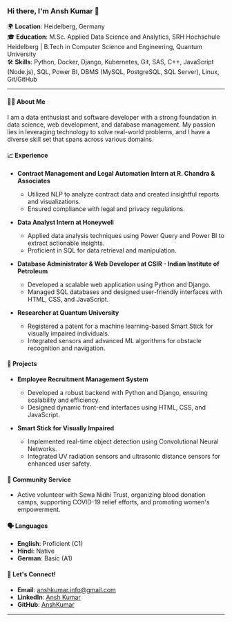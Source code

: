 ### Hi there, I'm Ansh Kumar 👋

🌍 **Location**: Heidelberg, Germany  
🎓 **Education**: M.Sc. Applied Data Science and Analytics, SRH Hochschule Heidelberg | B.Tech in Computer Science and Engineering, Quantum University  
🛠️ **Skills**: Python, Docker, Django, Kubernetes, Git, SAS, C++, JavaScript (Node.js), SQL, Power BI, DBMS (MySQL, PostgreSQL, SQL Server), Linux, Git/GitHub  

---

#### 👨‍💻 About Me

I am a data enthusiast and software developer with a strong foundation in data science, web development, and database management. My passion lies in leveraging technology to solve real-world problems, and I have a diverse skill set that spans across various domains.

#### 📈 Experience

- **Contract Management and Legal Automation Intern at R. Chandra & Associates**
  - Utilized NLP to analyze contract data and created insightful reports and visualizations.
  - Ensured compliance with legal and privacy regulations.

- **Data Analyst Intern at Honeywell**
  - Applied data analysis techniques using Power Query and Power BI to extract actionable insights.
  - Proficient in SQL for data retrieval and manipulation.

- **Database Administrator & Web Developer at CSIR - Indian Institute of Petroleum**
  - Developed a scalable web application using Python and Django.
  - Managed SQL databases and designed user-friendly interfaces with HTML, CSS, and JavaScript.

- **Researcher at Quantum University**
  - Registered a patent for a machine learning-based Smart Stick for visually impaired individuals.
  - Integrated sensors and advanced ML algorithms for obstacle recognition and navigation.

#### 🌟 Projects

- **Employee Recruitment Management System**
  - Developed a robust backend with Python and Django, ensuring scalability and efficiency.
  - Designed dynamic front-end interfaces using HTML, CSS, and JavaScript.

- **Smart Stick for Visually Impaired**
  - Implemented real-time object detection using Convolutional Neural Networks.
  - Integrated UV radiation sensors and ultrasonic distance sensors for enhanced user safety.

#### 🌱 Community Service

- Active volunteer with Sewa Nidhi Trust, organizing blood donation camps, supporting COVID-19 relief efforts, and promoting women's empowerment.

#### 🗣️ Languages

- **English**: Proficient (C1)
- **Hindi**: Native
- **German**: Basic (A1)

#### 🔗 Let's Connect!

- **Email**: [anshkumar.info@gmail.com](mailto:anshkumar.info@gmail.com)
- **LinkedIn**: [Ansh Kumar](https://www.linkedin.com/in/anshkumar/)
- **GitHub**: [AnshKumar](https://github.com/AnshKumar)

---
